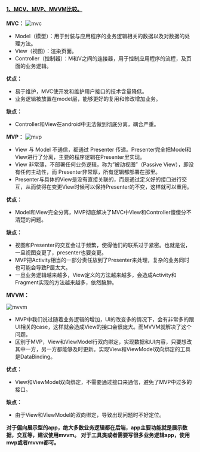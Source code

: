 #### [1、MCV、MVP、MVVM比较。](https://juejin.im/post/5b3a3a44f265da630e27a7e6)

  **MVC：**
    ![mvc](https://github.com/chen-eugene/Interview/blob/master/image/1645b73891f5ff8c.png)
  
  - Model（模型）：用于封装与应用程序的业务逻辑相关的数据以及对数据的处理方法。  
  - View（视图）：渲染页面。  
  - Controller（控制器）：M和V之间的连接器，用于控制应用程序的流程，及页面的业务逻辑。
  
  **优点：**
  
  - 易于维护，MVC使开发和维护用户接口的技术含量降低。
  - 业务逻辑被放置在model层，能够更好的复用和修改增加业务。
  
  **缺点：**
 
  - Controller和View在android中无法做到彻底分离，耦合严重。
  
  
  **MVP：**
  ![mvp](https://github.com/chen-eugene/Interview/blob/master/image/1645b738c9d09633.png)
  
  - View 与 Model 不通信，都通过 Presenter 传递。Presenter完全把Model和View进行了分离，主要的程序逻辑在Presenter里实现。
  - View 非常薄，不部署任何业务逻辑，称为”被动视图”（Passive View），即没有任何主动性，而 Presenter非常厚，所有逻辑都部署在那里。
  - Presenter与具体的View是没有直接关联的，而是通过定义好的接口进行交互，从而使得在变更View时候可以保持Presenter的不变，这样就可以重用。
  
  **优点：**
  
  - Model和View完全分离，MVP彻底解决了MVC中View和Controller傻傻分不清楚的问题。
  
  **缺点：**
  
  - 视图和Presenter的交互会过于频繁，使得他们的联系过于紧密。也就是说，一旦视图变更了，presenter也要变更。
  - MVP把Activity相当的一部分责任放到了Presenter来处理，复杂的业务同时也可能会导致P层太大。
  - 一旦业务逻辑越来越多，View定义的方法越来越多，会造成Activity和Fragment实现的方法越来越多，依然臃肿。
  
  **MVVM：**
  
  ![mvvm](https://github.com/chen-eugene/Interview/blob/master/image/1645b738e643cfc6.png)
  
  - MVP中我们说过随着业务逻辑的增加，UI的改变多的情况下，会有非常多的跟UI相关的case，这样就会造成View的接口会很庞大。而MVVM就解决了这个问题。
  - 区别于MVP，View和ViewModel行双向绑定，实现数据和UI内容，只要想改其中一方，另一方都能够及时更新。实现View和ViewModel双向绑定的工具是DataBinding。
  
  **优点：**
  
  - View和ViewModel双向绑定，不需要通过接口来通信，避免了MVP中过多的接口。
  
  **缺点：**
  
  - 由于View和ViewModel的双向绑定，导致出现问题时不好定位。
  
  **对于偏向展示型的app，绝大多数业务逻辑都在后端，app主要功能就是展示数据，交互等，建议使用mvvm。**
  **对于工具类或者需要写很多业务逻辑app，使用mvp或者mvvm都可。**
  
  
  
  
  
  
  
  
  
  
  
  
  
  
  
  
  
  
  
  
  
  
  
  
  
  
  
  
  
  
  
  
  
  
  
  
  



  

